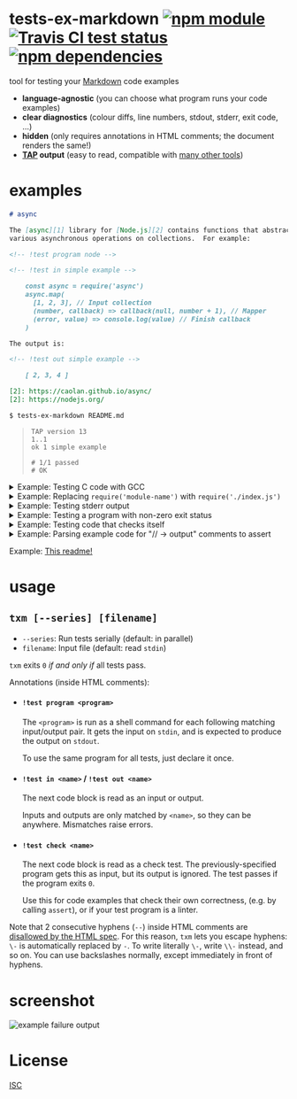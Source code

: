 # tests-ex-markdown [![npm module](https://img.shields.io/npm/v/tests-ex-markdown.svg?style=flat-square)][1] [![Travis CI test status](https://img.shields.io/travis/anko/tests-ex-markdown.svg?style=flat-square)][2] [![npm dependencies](https://img.shields.io/david/anko/tests-ex-markdown.svg?style=flat-square)][3]

tool for testing your [Markdown][markdown] code examples

 - **language-agnostic** (you can choose what program runs your code examples)
 - **clear diagnostics** (colour diffs, line numbers, stdout, stderr, exit code, …)
 - **hidden** (only requires annotations in HTML comments; the document renders
   the same!)
 - **[TAP][tap-spec] output** (easy to read, compatible with [many other
   tools](https://github.com/sindresorhus/awesome-tap))

# examples

<!-- !test program ./index.ls -->

<!-- !test in example -->

```markdown
# async

The [async][1] library for [Node.js][2] contains functions that abstract over
various asynchronous operations on collections.  For example:

<!-- !test program node -->

<!-- !test in simple example -->

    const async = require('async')
    async.map(
      [1, 2, 3], // Input collection
      (number, callback) => callback(null, number + 1), // Mapper
      (error, value) => console.log(value) // Finish callback
    )

The output is:

<!-- !test out simple example -->

    [ 2, 3, 4 ]

[2]: https://caolan.github.io/async/
[2]: https://nodejs.org/
```

```bash
$ tests-ex-markdown README.md
```

<!-- !test out example -->

> ```tap
> TAP version 13
> 1..1
> ok 1 simple example
>
> # 1/1 passed
> # OK
> ```

<details><summary>Example: Testing C code with GCC</summary>

<!-- !test in C example -->

You can use whatever you want as the `!test program`:

```markdown
<!-- !test program
cat > /tmp/program.c
gcc /tmp/program.c -o /tmp/test-program && /tmp/test-program -->

<!-- !test in printf -->

    #include <stdio.h>
    int main () {
        printf("%d\n", 42);
    }

<!-- !test out printf -->

    42
```

<!-- !test out C example -->

> ```
> TAP version 13
> 1..1
> ok 1 printf
>
> # 1/1 passed
> # OK
> ```

</details>


<details><summary>Example: Replacing <code>require('module-name')</code> with <code>require('./index.js')</code></summary>

Your users are using your library by calling require with its package name
(e.g. `require('module-name')`.  However, it makes sense to actually run tests
on the local implementation at `require('./index.js')`, or whatever is listed
as the `main` file in `package.json`.

So let's just replace those `require` calls before passing it to `node`!

<!-- !test in require replacing example  -->

```markdown
<!-- !test program
# First read stdin into a temporary file
TEMP_FILE="$(mktemp --suffix=js)"
cat > "$TEMP_FILE"

# Read the package name and main file from package.json
PACKAGE_NAME=$(node -e "console.log(require('./package.json').name)")
LOCAL_MAIN_FILE=$(node -e "console.log(require('./package.json').main)")

# Run a version of the input code where requires for the package name are
# replaced with the local file path
cat "$TEMP_FILE" \
| sed -e "s/require('$PACKAGE_NAME')/require('.\\/$LOCAL_MAIN_FILE')/" \
| node
-->

<!-- !test in use library -->

    // In our case, requiring the main file just runs the program
    require('tests-ex-markdown')

<!-- !test out use library -->

    TAP version 13
    1..0
    # no tests
    # For help, see https://github.com/anko/tests-ex-markdown
```

<!-- !test out require replacing example -->

> ```
> TAP version 13
> 1..1
> ok 1 use library
>
> # 1/1 passed
> # OK
> ```

</details>

<details><summary>Example: Testing stderr output</summary>

Prepending `2>&1` to a shell command [redirects][shell-redirection-q] `stderr`
to `stdout`.

<!-- !test in redirect stderr -->

```markdown
<!-- !test program 2>&1 node -->

<!-- !test in print to both stdout and stderr -->

    console.error("This goes to stderr!")
    console.log("This goes to stdout!")

<!-- !test out print to both stdout and stderr -->

    This goes to stderr!
    This goes to stdout!
```

<!-- !test out redirect stderr -->

> ```
> TAP version 13
> 1..1
> ok 1 print to both stdout and stderr
>
> # 1/1 passed
> # OK
> ```
</details>

<details><summary>Example: Testing a program with non-zero exit status</summary>

Put `|| true` after the program, and the shell will swallow the exit code.  If
you don't, `txm` assumes all programs that exit non-zero must have
unintentionally failed.

<!-- !test in don't fail on non-zero -->

```markdown
<!-- !test program node || true -->

<!-- !test in don't fail -->

    console.log("Hi before throw!")
    throw new Error("AAAAAA!")

<!-- !test out don't fail -->

    Hi before throw!
```

<!-- !test out don't fail on non-zero -->

> ```
> TAP version 13
> 1..1
> ok 1 don't fail
>
> # 1/1 passed
> # OK
> ```
</details>

<details><summary>Example: Testing code that checks itself</summary>

If your example code calls `assert` or such (which throw an error and exit
nonzero when the assert fails), then you don't really need an output block.
Use a `!test check`, which works standalone.

<!-- !test in asserting test -->

```markdown
<!-- !test program node -->

<!-- !test check laws of mathematics -->

    const assert = require('assert')
    assert(1 + 1 == 2)

```

<!-- !test out asserting test -->

> ```
> TAP version 13
> 1..1
> ok 1 laws of mathematics
>
> # 1/1 passed
> # OK
> ```
</details>

<details><summary>Example: Parsing example code for "// -> output" comments to assert</summary>

This is a fairly involved JS example of specifying a program that uses text
replacement to turn `someCode() // -> 2` lines in your example code into
`assert.deepEquals(someCode(), 2)` calls, and then runs the resulting code.
Your readme gets to be really pretty and compact, but under the hood you have
to deal with this mess.  Up to you if it's worth it or if you can live with
your readme containing `assert` calls.

In reality you should probably put the processing code in a separate file,
instead of having it in a comment.  If you wanted to handle all the edge cases
properly, you should also look into instrumenting the code with a proper JS
parser/generator like esprima/escodegen, instead.

<!-- !test in testing "-> output" lines -->

```markdown
<!-- !test program
# First read stdin into a temporary file
TEMP_FILE_INPUT="$(mktemp --suffix=js)"
cat > "$TEMP_FILE_INPUT"

# Normally you'd just have this file already existing, but for sake of
# demonstration...
CODE_FILE="./instrument-and-run.js"
echo "
const concat = require('concat-stream')

// First read in all the input code
process.stdin.pipe(concat((code) => {
  code = code.toString()

  const lines = code.split('\n')
  const linesWithReplacements = lines.map((line) => {

    // If the line contains '// ->', replace it with an assert

    const [left, right] = line.split('// ->')
    if (right) {
      return 'assert.deepEqual(' + left + ',' + right + ');'
    } else {
      return line
    }
  })

  const instrumentedCode =
    'const assert = require(\'assert\');\n' +
    linesWithReplacements.join('\n')

  // Run it
  eval(instrumentedCode)

  console.log(instrumentedCode)
}))
" > "$CODE_FILE"

cat "$TEMP_FILE_INPUT" | node "$CODE_FILE"
-->

<!-- !test check assertions hold -->

    process.argv[0] // -> "/usr/bin/node"
    1 + 1           // -> 2

```

<!-- !test out testing "-> output" lines -->

> ```
> TAP version 13
> 1..1
> ok 1 assertions hold
>
> # 1/1 passed
> # OK
> ```
</details>

Example: [This
readme!](https://raw.githubusercontent.com/anko/tests-ex-markdown/master/readme.markdown)

# usage

## `txm [--series] [filename]`

 - `--series`: Run tests serially (default: in parallel)
 - `filename`: Input file (default: read `stdin`)

`txm` exits `0` *if and only if* all tests pass.

Annotations (inside HTML comments):

 - #### `!test program <program>`

   The `<program>` is run as a shell command for each following matching
   input/output pair.  It gets the input on `stdin`, and is expected to produce
   the output on `stdout`.

   To use the same program for all tests, just declare it once.

 - #### `!test in <name>` / `!test out <name>`

   The next code block is read as an input or output.

   Inputs and outputs are only matched by `<name>`, so they can be anywhere.
   Mismatches raise errors.

 - #### `!test check <name>`

   The next code block is read as a check test.  The previously-specified
   program gets this as input, but its output is ignored.  The test passes if
   the program exits `0`.

   Use this for code examples that check their own correctness, (e.g.  by
   calling `assert`), or if your test program is a linter.

Note that 2 consecutive hyphens (`--`) inside HTML comments are [disallowed by
the HTML spec][html-comments-spec].  For this reason, `txm` lets you escape
hyphens: `\-` is automatically replaced by `-`.  To write literally `\-`, write
`\\-` instead, and so on.  You can use backslashes normally, except immediately
in front of hyphens.

# screenshot

![example failure
output](https://user-images.githubusercontent.com/5231746/78293904-a7f23a00-7529-11ea-9632-799402a0219b.png)

# License

[ISC](LICENSE)

[1]: https://www.npmjs.com/package/tests-ex-markdown
[2]: https://travis-ci.org/anko/tests-ex-markdown
[3]: https://david-dm.org/anko/tests-ex-markdown
[markdown]: http://daringfireball.net/projects/markdown/syntax
[tap-spec]: https://testanything.org/tap-version-13-specification.html
[html-comments-spec]: http://www.w3.org/TR/REC-xml/#sec-comments
[shell-redirection-q]: https://superuser.com/questions/1179844/what-does-dev-null-21-true-mean-in-linux
